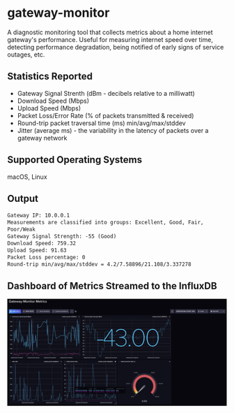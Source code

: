 # gateway-monitor
A diagnostic monitoring tool that collects metrics about a home internet gateway's performance. Useful for measuring internet speed over time, detecting performance degradation, being notified of early signs of service outages, etc.

## Statistics Reported
- Gateway Signal Strenth (dBm - decibels relative to a milliwatt)
- Download Speed (Mbps)
- Upload Speed (Mbps)
- Packet Loss/Error Rate (% of packets transmitted & received)
- Round-trip packet traversal time (ms) min/avg/max/stddev
- Jitter (average ms) - the variability in the latency of packets over a gateway network

## Supported Operating Systems
macOS, Linux

## Output
```
Gateway IP: 10.0.0.1
Measurements are classified into groups: Excellent, Good, Fair, Poor/Weak
Gateway Signal Strength: -55 (Good)
Download Speed: 759.32
Upload Speed: 91.63
Packet Loss percentage: 0
Round-trip min/avg/max/stddev = 4.2/7.58896/21.108/3.337278
```

## Dashboard of Metrics Streamed to the InfluxDB
![Dashboard](docs/gateway-monitor-dashboard.png)